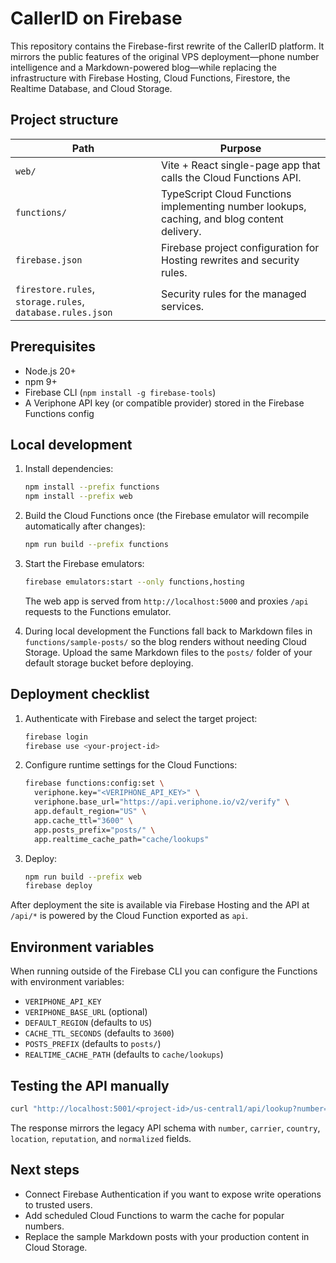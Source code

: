 # CallerID on Firebase

This repository contains the Firebase-first rewrite of the CallerID platform. It mirrors the public
features of the original VPS deployment—phone number intelligence and a Markdown-powered blog—while
replacing the infrastructure with Firebase Hosting, Cloud Functions, Firestore, the Realtime Database,
and Cloud Storage.

## Project structure

| Path | Purpose |
| --- | --- |
| `web/` | Vite + React single-page app that calls the Cloud Functions API. |
| `functions/` | TypeScript Cloud Functions implementing number lookups, caching, and blog content delivery. |
| `firebase.json` | Firebase project configuration for Hosting rewrites and security rules. |
| `firestore.rules`, `storage.rules`, `database.rules.json` | Security rules for the managed services. |

## Prerequisites

* Node.js 20+
* npm 9+
* Firebase CLI (`npm install -g firebase-tools`)
* A Veriphone API key (or compatible provider) stored in the Firebase Functions config

## Local development

1. Install dependencies:

   ```bash
   npm install --prefix functions
   npm install --prefix web
   ```

2. Build the Cloud Functions once (the Firebase emulator will recompile automatically after changes):

   ```bash
   npm run build --prefix functions
   ```

3. Start the Firebase emulators:

   ```bash
   firebase emulators:start --only functions,hosting
   ```

   The web app is served from `http://localhost:5000` and proxies `/api` requests to the Functions emulator.

4. During local development the Functions fall back to Markdown files in `functions/sample-posts/` so the blog
   renders without needing Cloud Storage. Upload the same Markdown files to the `posts/` folder of your default
   storage bucket before deploying.

## Deployment checklist

1. Authenticate with Firebase and select the target project:

   ```bash
   firebase login
   firebase use <your-project-id>
   ```

2. Configure runtime settings for the Cloud Functions:

   ```bash
   firebase functions:config:set \
     veriphone.key="<VERIPHONE_API_KEY>" \
     veriphone.base_url="https://api.veriphone.io/v2/verify" \
     app.default_region="US" \
     app.cache_ttl="3600" \
     app.posts_prefix="posts/" \
     app.realtime_cache_path="cache/lookups"
   ```

3. Deploy:

   ```bash
   npm run build --prefix web
   firebase deploy
   ```

After deployment the site is available via Firebase Hosting and the API at `/api/*` is powered by the Cloud
Function exported as `api`.

## Environment variables

When running outside of the Firebase CLI you can configure the Functions with environment variables:

* `VERIPHONE_API_KEY`
* `VERIPHONE_BASE_URL` (optional)
* `DEFAULT_REGION` (defaults to `US`)
* `CACHE_TTL_SECONDS` (defaults to `3600`)
* `POSTS_PREFIX` (defaults to `posts/`)
* `REALTIME_CACHE_PATH` (defaults to `cache/lookups`)

## Testing the API manually

```bash
curl "http://localhost:5001/<project-id>/us-central1/api/lookup?number=%2B14155552671"
```

The response mirrors the legacy API schema with `number`, `carrier`, `country`, `location`, `reputation`,
and `normalized` fields.

## Next steps

* Connect Firebase Authentication if you want to expose write operations to trusted users.
* Add scheduled Cloud Functions to warm the cache for popular numbers.
* Replace the sample Markdown posts with your production content in Cloud Storage.
